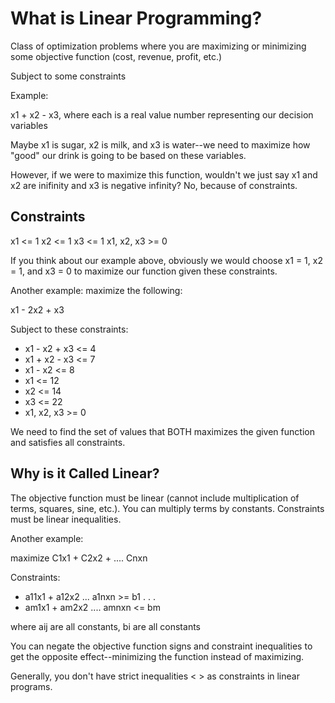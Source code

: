 # What is Linear Programming?

Class of optimization problems where you are maximizing or minimizing some objective function (cost, revenue, profit, etc.)

Subject to some constraints

Example:

x1 + x2 - x3, where each is a real value number representing our decision variables

Maybe x1 is sugar, x2 is milk, and x3 is water--we need to maximize how "good" our drink is going to be based on these variables.

However, if we were to maximize this function, wouldn't we just say x1 and x2 are inifinity and x3 is negative infinity? No, because of constraints.

## Constraints

x1 <= 1
x2 <= 1
x3 <= 1
x1, x2, x3 >= 0

If you think about our example above, obviously we would choose x1 = 1, x2 = 1, and x3 = 0 to maximize our function given these constraints.

Another example: maximize the following:

x1 - 2x2 + x3

Subject to these constraints: 
- x1 - x2 + x3 <= 4
- x1 + x2 - x3 <= 7
- x1 - x2 <= 8
- x1 <= 12
- x2 <= 14
- x3 <= 22
- x1, x2, x3 >= 0

We need to find the set of values that BOTH maximizes the given function and satisfies all constraints.

## Why is it Called Linear?

The objective function must be linear (cannot include multiplication of terms, squares, sine, etc.). You can multiply terms by constants. Constraints must be linear inequalities.

Another example:

maximize C1x1 + C2x2 + .... Cnxn

Constraints:
- a11x1 + a12x2 ... a1nxn >= b1
.
.
.
- am1x1 + am2x2 .... amnxn <= bm

where aij are all constants, bi are all constants

You can negate the objective function signs and constraint inequalities to get the opposite effect--minimizing the function instead of maximizing.

Generally, you don't have strict inequalities < > as constraints in linear programs.
